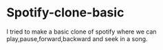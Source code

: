 # Spotify-clone-basic
I tried to make a basic clone of spotify where we can play,pause,forward,backward and seek in a song.
